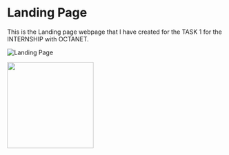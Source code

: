 # Landing Page  
  

This is the Landing page webpage that I have created for the TASK 1 for the INTERNSHIP with OCTANET.  
  
![Landing Page](https://santhosh-sivakumar.github.io/OCTANET_APRIL/Landing%20Page/  )
  


<img src="https://i.giphy.com/DLz5I4BGyRSOlbSC3o.webp" width="200px">